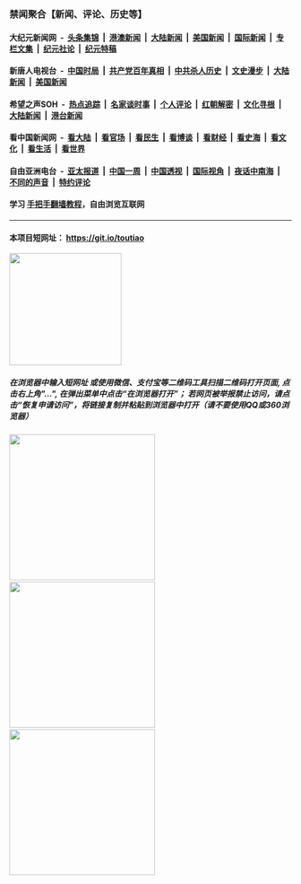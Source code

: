 ### 禁闻聚合【新闻、评论、历史等】

#### 大纪元新闻网 &nbsp;-&nbsp; [头条集锦](indexes/E头条集锦.md?t=03030731) &nbsp;|&nbsp; [港澳新闻](indexes/E港澳新闻.md?t=03030731)  &nbsp;|&nbsp; [大陆新闻](indexes/E大陆新闻.md?t=03030731) &nbsp;|&nbsp; [美国新闻](indexes/E美国新闻.md?t=03030731) &nbsp;|&nbsp; [国际新闻](indexes/E国际新闻.md?t=03030731) &nbsp;|&nbsp; [专栏文集](indexes/E专栏文集.md?t=03030731) &nbsp;|&nbsp; [纪元社论](indexes/E纪元社论.md?t=03030731) &nbsp;|&nbsp; [纪元特稿](indexes/E纪元特稿.md?t=03030731) 

#### 新唐人电视台 &nbsp;-&nbsp; [中国时局](indexes/N中国时局.md?t=03030731) &nbsp;|&nbsp; [共产党百年真相](indexes/N共产党百年真相.md?t=03030731) &nbsp;|&nbsp; [中共杀人历史](indexes/N中共杀人历史.md?t=03030731) &nbsp;|&nbsp; [文史漫步](indexes/N文史漫步.md?t=03030731) &nbsp;|&nbsp; [大陆新闻](indexes/N大陆新闻.md?t=03030731) &nbsp;|&nbsp; [美国新闻](indexes/N美国新闻.md?t=03030731)

#### 希望之声SOH &nbsp;-&nbsp; [热点追踪](indexes/H热点追踪.md?t=03030731) &nbsp;|&nbsp; [名家谈时事](indexes/H名家谈时事.md?t=03030731) &nbsp;|&nbsp; [个人评论](indexes/H个人评论.md?t=03030731)  &nbsp;|&nbsp; [红朝解密](indexes/H红朝解密.md?t=03030731) &nbsp;|&nbsp; [文化寻根](indexes/H文化寻根.md?t=03030731) &nbsp;|&nbsp; [大陆新闻](indexes/H大陆新闻.md?t=03030731) &nbsp;|&nbsp; [港台新闻](indexes/H港台新闻.md?t=03030731)

#### 看中国新闻网 &nbsp;-&nbsp; [看大陆](indexes/S看大陆.md?t=03030731) &nbsp;|&nbsp; [看官场](indexes/S看官场.md?t=03030731) &nbsp;|&nbsp; [看民生](indexes/S看民生.md?t=03030731)  &nbsp;|&nbsp; [看博谈](indexes/S看博谈.md?t=03030731) &nbsp;|&nbsp; [看财经](indexes/S看财经.md?t=03030731) &nbsp;|&nbsp; [看史海](indexes/S看史海.md?t=03030731) &nbsp;|&nbsp; [看文化](indexes/S看文化.md?t=03030731) &nbsp;|&nbsp; [看生活](indexes/S看生活.md?t=03030731) &nbsp;|&nbsp; [看世界](indexes/S看世界.md?t=03030731)

#### 自由亚洲电台 &nbsp;-&nbsp; [亚太报道](indexes/R亚太报道.md?t=03030731) &nbsp;|&nbsp; [中国一周](indexes/R中国一周.md?t=03030731) &nbsp;|&nbsp; [中国透视](indexes/R中国透视.md?t=03030731)  &nbsp;|&nbsp; [国际视角](indexes/R国际视角.md?t=03030731) &nbsp;|&nbsp; [夜话中南海](indexes/R夜话中南海.md?t=03030731) &nbsp;|&nbsp; [不同的声音](indexes/R不同的声音.md?t=03030731) &nbsp;|&nbsp; [特约评论](indexes/R特约评论.md?t=03030731)

#### 学习 [手把手翻墙教程](https://github.com/gfw-breaker/guides/wiki)，自由浏览互联网

----

#### 本项目短网址： https://git.io/toutiao
<img src="https://raw.githubusercontent.com/gfw-breaker/banned-news/master/scripts/img/qr.png" width="200px"/>  

##### 在浏览器中输入短网址 或使用微信、支付宝等二维码工具扫描二维码打开页面, 点击右上角"...", 在弹出菜单中点击“在浏览器打开”； 若网页被举报禁止访问，请点击“恢复申请访问”，将链接复制并粘贴到浏览器中打开（请不要使用QQ或360浏览器）

<img src="https://raw.githubusercontent.com/gfw-breaker/banned-news/master/scripts/img/1.png" width="260px"/> &nbsp; <img src="https://raw.githubusercontent.com/gfw-breaker/banned-news/master/scripts/img/2.png" width="260px"/> &nbsp; <img src="https://raw.githubusercontent.com/gfw-breaker/banned-news/master/scripts/img/3.png" width="260px"/>

